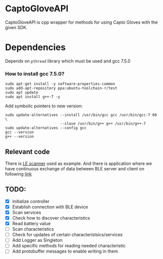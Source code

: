 # CaptoGloveAPI 


CaptoGloveAPI is cpp wrapper for methods for using Capto Gloves with the given SDK. 


# Dependencies 

Depends on `pthread` library which must be used and gcc 7.5.0

### How to install gcc 7.5.0?

```
sudo apt-get install -y software-properties-common
sudo add-apt-repository ppa:ubuntu-toolchain-r/test
sudo apt update
sudo apt install g++-7 -y
```

Add symbolic pointers to new version: 

```
sudo update-alternatives --install /usr/bin/gcc gcc /usr/bin/gcc-7 60 \
                         --slave /usr/bin/g++ g++ /usr/bin/g++-7 
sudo update-alternatives --config gcc
gcc --version
g++ --version
```

## Relevant code 

There is [LE scanner](https://code.qt.io/cgit/qt/qtconnectivity.git/tree/examples/bluetooth/lowenergyscanner?h=5.15) used as example. 
And there is application where we have continuous exchange of data between BLE server and client on 
following [link](https://code.qt.io/cgit/qt/qtconnectivity.git/tree/examples/bluetooth/heartrate-game) 


## TODO: 
- [x] Initialize controller 
- [x] Establish connection with BLE device
- [x] Scan services 
- [x] Check how to discover characteristics
- [x] Read battery value
- [ ] Scan characteristics 
- [ ] Check for updates of certain characteristsics/services
- [ ] Add Logger as Singleton 
- [ ] Add specific methods for reading needed characteristic 
- [ ] Add protobuffer messages to enable writing in them
